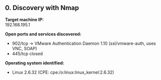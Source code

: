 ## 0. Discovery with Nmap

**Target machine IP:**  
192.168.195.1

**Open ports and services discovered:**  
- 902/tcp → VMware Authentication Daemon 1.10 (ssl/vmware-auth, uses VNC, SOAP)
- 445/tcp closed

**Operating system identified:**  
- Linux 2.6.32 (CPE: cpe:/o:linux:linux_kernel:2.6.32)
